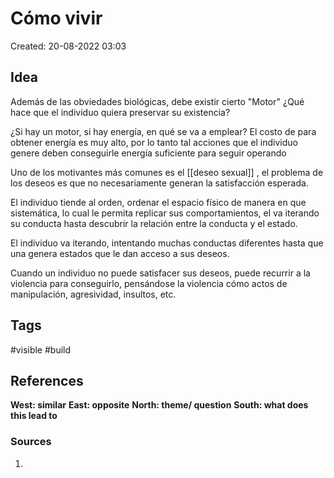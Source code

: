 # Cómo vivir

Created: 20-08-2022 03:03

## <span class="pink"> **Idea** </span>
Además de las obviedades biológicas, debe existir cierto "Motor" ¿Qué hace que el individuo quiera preservar su existencia?

¿Si hay un motor, si hay energía, en qué se va a emplear? El costo de para obtener energía es muy alto, por lo tanto tal acciones que el individuo genere deben conseguirle energía suficiente para seguir operando

Uno de los motivantes más comunes es el [[deseo sexual]] , el problema de los deseos es que no necesariamente generan la satisfacción esperada.

El individuo tiende al orden, ordenar el espacio físico de manera en que sistemática, lo cual le permita replicar sus comportamientos, el va iterando su conducta hasta descubrir la relación entre la conducta y el estado.

El individuo va iterando, intentando muchas conductas diferentes hasta que una genera  estados que le dan acceso a sus deseos.

Cuando un individuo no puede satisfacer sus deseos, puede recurrir a la violencia para conseguirlo, pensándose la violencia cómo actos de manipulación, agresividad, insultos, etc.


## <span class="orange"> **Tags**</span>
<span class="tag"> #visible</span>  <span class="tag"> #build </span> 

## <span class="green"> **References**</span>
<span class="blue"> **West: similar** </span>
<span class="blue"> **East: opposite** </span>
<span class="blue"> **North: theme/ question** </span>
<span class="blue"> **South: what does this lead to** </span>

### <span class="purple"> **Sources**</span>
1. 